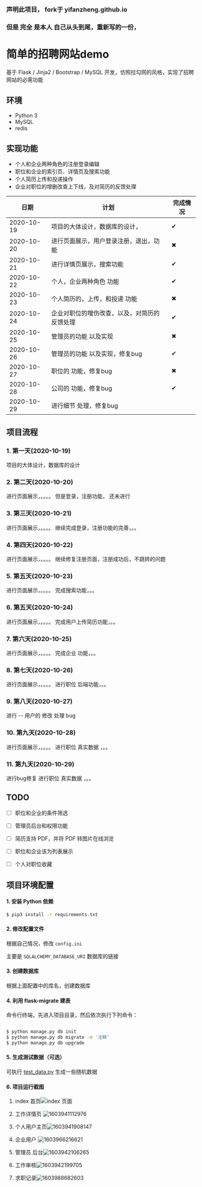### 声明此项目， fork于 yifanzheng.github.io
### 但是 完全 是本人 自己从头到尾，重新写的一份，
# 简单的招聘网站demo
基于 Flask / Jinja2 / Bootstrap / MySQL 开发，仿照拉勾网的风格，实现了招聘网站的必需功能


## 环境
* Python 3
* MySQL
* redis

## 实现功能
* 个人和企业两种角色的注册登录编辑
* 职位和企业的索引页、详情页及搜索功能
* 个人简历上传和投递操作
* 企业对职位的增删改查上下线，及对简历的反馈处理

| 日期 | 计划 | 完成情况|
|---|---|---|
|2020-10-19|项目的大体设计，数据库的设计，|✔|
|2020-10-20|进行页面展示，用户登录注册，退出，功能|✖|
|2020-10-21|进行详情页展示，搜索功能|✔|
|2020-10-22|个人，企业两种角色 功能|✔|
|2020-10-23|个人简历的，上传，和投递 功能|✖|
|2020-10-24|企业对职位的增伤改查，以及，对简历的反馈处理|✔|
|2020-10-25|管理员的功能 以及实现|✖|
|2020-10-26|管理员的功能 以及实现，修复bug|✔|
|2020-10-27|职位的 功能，修复bug|✖|
|2020-10-28|公司的 功能，修复bug|✔|
|2020-10-29| 进行细节 处理，修复bug||

## 项目流程
### 1. 第一天(2020-10-19)
项目的大体设计，数据库的设计
### 2. 第二天(2020-10-20)
进行页面展示，。。。。 但是登录，注册功能， 还未进行
### 3. 第三天(2020-10-21)
进行页面展示，。。。。 继续完成登录，注册功能的完善，。。
### 4. 第四天(2020-10-22)
进行页面展示，。。。。 继续修复注册页面，注册成功后，不跳转的问题
### 5. 第五天(2020-10-23)
进行页面展示，。。。。 完成搜索功能，。。
### 6. 第五天(2020-10-24)
进行页面展示，。。。。 完成用户上传简历功能，。。
### 7. 第六天(2020-10-25)
进行页面展示，。。。。 完成企业 功能，。。
### 8. 第七天(2020-10-26)
进行页面展示，。。。。 进行职位 后端功能，。。
### 9. 第八天(2020-10-27)
进行 -- 用户的 修改 处理 bug 
### 10. 第九天(2020-10-28)
进行页面展示，。。。。 进行职位 真实数据 ，。。

### 11. 第九天(2020-10-29)

进行bug修复  进行职位 真实数据 ，。。

## TODO
- [ ] 职位和企业的条件筛选
- [ ] 管理员后台和权限功能
- [ ] 简历支持 PDF，并将 PDF 转图片在线浏览
- [ ] 职位和企业该为列表展示
- [ ] 个人对职位收藏


## 项目环境配置

#### 1. 安装 Python 依赖
```sh
$ pip3 install -r requirements.txt
```

#### 2. 修改配置文件

根据自己情况，修改 `config.ini`

主要是 `SQLALCHEMY_DATABASE_URI` 数据库的链接

#### 3. 创建数据库

根据上面配置中的库名，创建数据库

#### 4. 利用 flask-migrate 建表

命令行终端，先进入项目目录，然后依次执行下列命令：

```sh

$ python manage.py db init
$ python manage.py db migrate -m '注释'
$ python manage.py db upgrade
```

#### 5. 生成测试数据（可选）

可执行 [test_data.py](https://github.com/zkqiang/job-web-demo/blob/master/data/test_data.py) 生成一些随机数据



#### 6. 项目运行截图

1. index 首页![index 页面](README.assets/1603940359113.png)

2. 工作详情页 ![1603941112976](README.assets/1603941112976.png)

3. 个人用户主页![1603941908147](README.assets/1603941908147.png)

4.  企业用户 ![1603966216621](README.assets/1603966216621.png)

5. 管理员 后台![1603942106265](README.assets/1603942106265.png)

6. 工作审核![1603942199705](README.assets/1603942199705.png)

7. 求职记录![1603988682603](README.assets/1603988682603.png)

    

